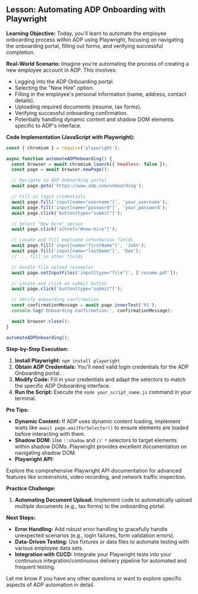 

## Lesson: Automating ADP Onboarding with Playwright

**Learning Objective:**  Today, you'll learn to automate the employee onboarding process within ADP using Playwright, focusing on navigating the onboarding portal, filling out forms, and verifying successful completion.

**Real-World Scenario:** Imagine you're automating the process of creating a new employee account in ADP. This involves: 

* Logging into the ADP Onboarding portal.
* Selecting the "New Hire" option.
* Filling in the employee's personal information (name, address, contact details).
* Uploading required documents (resume, tax forms).
* Verifying successful onboarding confirmation.
* Potentially handling dynamic content and shadow DOM elements specific to ADP's interface.

**Code Implementation (JavaScript with Playwright):**

```javascript
const { chromium } = require('playwright');

async function automateADPOnboarding() {
  const browser = await chromium.launch({ headless: false });
  const page = await browser.newPage();

  // Navigate to ADP Onboarding portal 
  await page.goto('https://www.adp.com/onboarding');

  // Fill in login credentials
  await page.fill('input[name="username"]', 'your_username');
  await page.fill('input[name="password"]', 'your_password');
  await page.click('button[type="submit"]');

  // Select "New Hire" option
  await page.click('a[href="#new-hire"]'); 

  // Locate and fill employee information fields
  await page.fill('input[name="firstName"]', 'John');
  await page.fill('input[name="lastName"]', 'Doe');
  // ... fill in other fields

  // Handle file upload (example)
  await page.setInputFiles('input[type="file"]', ['resume.pdf']);

  // Locate and click on submit button
  await page.click('button[type="submit"]');

  // Verify onboarding confirmation
  const confirmationMessage = await page.innerText('h1');
  console.log('Onboarding Confirmation:', confirmationMessage);

  await browser.close();
}

automateADPOnboarding();
```

**Step-by-Step Execution:**

1. **Install Playwright:** `npm install playwright`
2. **Obtain ADP Credentials:** You'll need valid login credentials for the ADP Onboarding portal.
3. **Modify Code:** Fill in your credentials and adapt the selectors to match the specific ADP Onboarding interface.
4. **Run the Script:** Execute the `node your_script_name.js` command in your terminal.

**Pro Tips:**

* **Dynamic Content:**  If ADP uses dynamic content loading, implement waits like `await page.waitForSelector()` to ensure elements are loaded before interacting with them.
* **Shadow DOM:** Use `::shadow` and `// *` selectors to target elements within shadow DOMs. Playwright provides excellent documentation on navigating shadow DOM.
* **Playwright API:**

 Explore the comprehensive Playwright API documentation for advanced features like screenshots, video recording, and network traffic inspection.


**Practice Challenge:**

1. **Automating Document Upload:** Implement code to automatically upload multiple documents (e.g., tax forms) to the onboarding portal.

**Next Steps:**

* **Error Handling:** Add robust error handling to gracefully handle unexpected scenarios (e.g., login failures, form validation errors).
* **Data-Driven Testing:** Use fixtures or data files to automate testing with various employee data sets.
* **Integration with CI/CD:** Integrate your Playwright tests into your continuous integration/continuous delivery pipeline for automated and frequent testing.



Let me know if you have any other questions or want to explore specific aspects of ADP automation in detail.